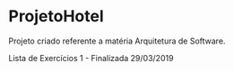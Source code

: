 # ProjetoHotel
Projeto criado referente a matéria Arquitetura de Software.

Lista de Exercícios 1 - Finalizada 29/03/2019
